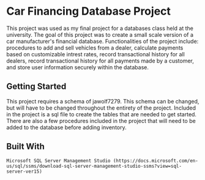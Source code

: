 # Car Financing Database Project

This project was used as my final project for a databases class held at the university. The goal of this project was to create a small scale version of a car manufacturer's financial database. Functionalities of the project include: procedures to add and sell vehicles from a dealer, calculate payments based on customizable intrest rates, record transactional history for all dealers, record transactional history for all payments made by a customer, and store user information securely within the database. 

## Getting Started

This project requires a schema of jawolf7279. This schema can be changed, but will have to be changed throughout the entirety of the project. Included in the project is a sql file to create the tables that are needed to get started. There are also a few procedures included in the project that will need to be added to the database before adding inventory.

## Built With

```
Microsoft SQL Server Management Studio (https://docs.microsoft.com/en-us/sql/ssms/download-sql-server-management-studio-ssms?view=sql-server-ver15)
```
